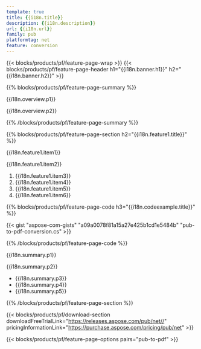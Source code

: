 ```yaml
---
template: true
title: {{i18n.title}}
description: {{i18n.description}}
url: {{i18n.url}}
family: pub
platformtag: net
feature: conversion
---
```


{{< blocks/products/pf/feature-page-wrap >}}
{{< blocks/products/pf/feature-page-header h1="{{i18n.banner.h1}}" h2="{{i18n.banner.h2}}" >}}

{{% blocks/products/pf/feature-page-summary %}}

<p>{{i18n.overview.p1}}</p>
<p>{{i18n.overview.p2}}</p>

{{% /blocks/products/pf/feature-page-summary  %}}


{{% blocks/products/pf/feature-page-section  h2="{{i18n.feature1.title}}" %}}

<p>{{i18n.feature1.item1}}</p>
<p>{{i18n.feature1.item2}}</p>

1. {{i18n.feature1.item3}}
2. {{i18n.feature1.item4}}
3. {{i18n.feature1.item5}}
4. {{i18n.feature1.item6}}

{{% blocks/products/pf/feature-page-code h3="{{i18n.codeexample.title}}" %}}

{{< gist "aspose-com-gists" "a09a0078f81a15a27e425b1cd1e5484b" "pub-to-pdf-conversion.cs" >}}

{{% /blocks/products/pf/feature-page-code  %}}

<p>{{i18n.summary.p1}}</p>
<p>{{i18n.summary.p2}}</p>

- {{i18n.summary.p3}}
- {{i18n.summary.p4}}
- {{i18n.summary.p5}}

{{% /blocks/products/pf/feature-page-section %}}

{{< blocks/products/pf/download-section downloadFreeTrialLink="https://releases.aspose.com/pub/net//" pricingInformationLink="https://purchase.aspose.com/pricing/pub/net" >}}

{{< blocks/products/pf/feature-page-options pairs="pub-to-pdf" >}}